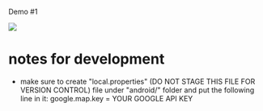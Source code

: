 Demo #1

<img src="docs/gifs/packer_light_w.gif" />

# notes for development
* make sure to create "local.properties" (DO NOT STAGE THIS FILE FOR VERSION CONTROL) file under "android/" folder and put the following line in it:
google.map.key = YOUR GOOGLE API KEY

